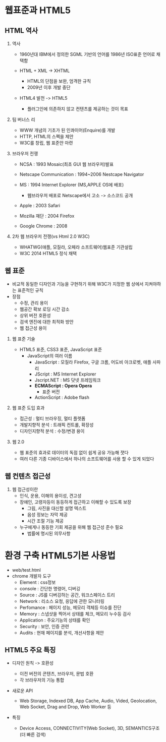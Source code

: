 # 웹표준과 HTML5
## HTML 역사
1. 역사
    - 1960년대 IBM에서 정의한 SGML 기반의 언어를 1986년 ISO표준 언어로 채택함
    
    - HTML + XML -> XHTML 
        - HTML의 단점을 보완, 엄격한 규칙
        - 2009년 이후 개발 중단 
    
    - HTML4 발전 -> HTML5
        - 플러그인에 의존하지 않고 컨텐츠를 제공하는 것이 목표

2. 팀 버너스 리
    - WWW 개념의 기초가 된 인콰이어(Enquire)를 개발
    - HTTP, HTML의 스펙을 제안
    - W3C를 창립, 웹 표준안 마련

3. 브라우저 전쟁
    - NCSA : 1993 Mosaic(최초 GUI 웹 브라우저)발표
    - Netscape Communication : 1994~2006 Nestcape Navigator 
    - MS : 1994 Internet Explorer (MS,APPLE OS에 배포)
        - 웹브라우저 배포로 Netscape에서 고소 -> 소스코드 공개
        
    - Apple : 2003 Safari
    - Mozilla 재단 : 2004 Firefox 
    - Google Chrome : 2008

4. 2차 웹 브라우저 전쟁(vs Html 2.0 W3C)
    - WHATWG(애플, 모질라, 오페라 소프트웨어)웹표준 기관설립
    - W3C 2014 HTML5 정식 채택

## 웹 표준 
- 비교적 동일한 디자인과 기능을 구현하기 위해 W3C가 지정한 웹 상에서 지켜야하는 표준적인 규칙
- 장점
    - 수정, 관리 용이
    - 웹공간 확보 로딩 시간 감소
    - 상위 버전 호환성
    - 검색 엔진에 대한 최적화 방안
    - 웹 접근성 용이

1. 웹 표준 기술
    - HTML5 표준, CSS3 표준, JavaScript 표준
        - JavaScript의 여러 이름
            - JavaScript : 모질라 Firefox, 구글 크롬, 어도비 아크로벳, 애플 사파리
            - JScript : MS Internet Explorer
            - Jscript.NET : MS 닷넷 프레임워크
            - **ECMAScript : Opera Opera**
                - 표준 버전
            - ActionScript : Adobe flash
        
2. 웹 표준 도입 효과
    - 접근성 : 멀티 브라우징, 멀티 플렛폼
    - 개발지향적 분석 : 트래픽 컨트롤, 확장성
    - 디자인지향적 분석 : 수정/변경 용이

3. 웹 2.0
    - 웹 표준의 효과로 데이터의 독점 없이 쉽게 공유 가능해 졋다
    - 여러 다른 기종 디바이스에서 하나의 소프트웨어를 사용 할 수 있게 되었다
        
## 웹 컨텐츠 접근성
1. 웹 접근성이란
    - 인식, 운용, 이해의 용이성, 견고성
    - 장애인, 고령자등이 동등하게 접근하고 이해할 수 있도록 보장
        - 그림, 사진을 대신할 설명 텍스트
        - 음성 정보는 자막 제공
        - 시간 조절 기능 제공
    - 누구에게나 동등한 기회 제공을 위해 웹 접근성 준수 필요
        - 법률에 명시된 의무사항

# 환경 구축 HTML5기본 사용법
- web/test.html
- chrome 개발자 도구
    - Element : css정보
    - console : 간단한 명령어, 디버깅
    - Source : JS를 디버깅하는 공간, 워크스페이스 트리
    - Network : 리소스 요청, 응답에 관한 모니터링 
    - Perfomance : 페이지 성능, 메모리 객체등 이슈를 진단
    - Memory : 스냅샷을 찍어서 상태를 체크, 메모리 누수등 검사
    - Application : 주요기능의 상태를 확인
    - Security : 보안, 인증 관련
    - Audits : 현재 페이지를 분석, 개선사항을 제안

## HTML5 주요 특징
- 디자인 원칙 -> 호환성
    - 이전 버전의 콘텐츠, 브라우저, 문법 호환
    - 각 브라우저의 기능 통합

- 새로운 API
    - Web Storage, Indexed DB, App Cache, Audio, Vided, Geolocation, Web Socket, Drag and Drop, Web Worker 등

- 특징
    - Device Access, CONNECTIVITY(Web Socket), 3D, SEMANTICS구조(더 빠른 검색)